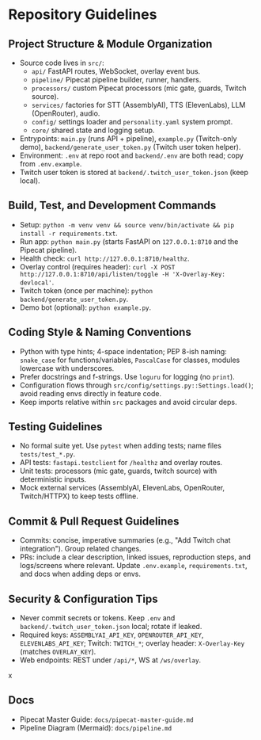 # Repository Guidelines

## Project Structure & Module Organization
- Source code lives in `src/`:
  - `api/` FastAPI routes, WebSocket, overlay event bus.
  - `pipeline/` Pipecat pipeline builder, runner, handlers.
  - `processors/` custom Pipecat processors (mic gate, guards, Twitch source).
  - `services/` factories for STT (AssemblyAI), TTS (ElevenLabs), LLM (OpenRouter), audio.
  - `config/` settings loader and `personality.yaml` system prompt.
  - `core/` shared state and logging setup.
- Entrypoints: `main.py` (runs API + pipeline), `example.py` (Twitch-only demo), `backend/generate_user_token.py` (Twitch user token helper).
- Environment: `.env` at repo root and `backend/.env` are both read; copy from `.env.example`.
- Twitch user token is stored at `backend/.twitch_user_token.json` (keep local).

## Build, Test, and Development Commands
- Setup: `python -m venv venv && source venv/bin/activate && pip install -r requirements.txt`.
- Run app: `python main.py` (starts FastAPI on `127.0.0.1:8710` and the Pipecat pipeline).
- Health check: `curl http://127.0.0.1:8710/healthz`.
- Overlay control (requires header): `curl -X POST http://127.0.0.1:8710/api/listen/toggle -H 'X-Overlay-Key: devlocal'`.
- Twitch token (once per machine): `python backend/generate_user_token.py`.
- Demo bot (optional): `python example.py`.

## Coding Style & Naming Conventions
- Python with type hints; 4-space indentation; PEP 8-ish naming: `snake_case` for functions/variables, `PascalCase` for classes, modules lowercase with underscores.
- Prefer docstrings and f-strings. Use `loguru` for logging (no `print`).
- Configuration flows through `src/config/settings.py::Settings.load()`; avoid reading envs directly in feature code.
- Keep imports relative within `src` packages and avoid circular deps.

## Testing Guidelines
- No formal suite yet. Use `pytest` when adding tests; name files `tests/test_*.py`.
- API tests: `fastapi.testclient` for `/healthz` and overlay routes.
- Unit tests: processors (mic gate, guards, twitch source) with deterministic inputs.
- Mock external services (AssemblyAI, ElevenLabs, OpenRouter, Twitch/HTTPX) to keep tests offline.

## Commit & Pull Request Guidelines
- Commits: concise, imperative summaries (e.g., "Add Twitch chat integration"). Group related changes.
- PRs: include a clear description, linked issues, reproduction steps, and logs/screens where relevant. Update `.env.example`, `requirements.txt`, and docs when adding deps or envs.

## Security & Configuration Tips
- Never commit secrets or tokens. Keep `.env` and `backend/.twitch_user_token.json` local; rotate if leaked.
- Required keys: `ASSEMBLYAI_API_KEY`, `OPENROUTER_API_KEY`, `ELEVENLABS_API_KEY`; Twitch: `TWITCH_*`; overlay header: `X-Overlay-Key` (matches `OVERLAY_KEY`).
- Web endpoints: REST under `/api/*`, WS at `/ws/overlay`.

x

## Docs
- Pipecat Master Guide: `docs/pipecat-master-guide.md`
- Pipeline Diagram (Mermaid): `docs/pipeline.md`
